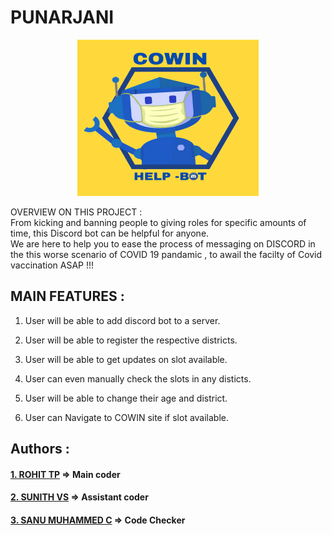 # PUNARJANI 
 <p align="center"> <img src="https://raw.githubusercontent.com/rohittp0/Punarjani/main/bot-avatar.png" width="290" height="250" /> 
   
 OVERVIEW ON THIS PROJECT :\
 From kicking and banning people to giving roles for specific amounts of time, this Discord bot can be helpful for anyone.\
 We are here to help you to ease the process of messaging on DISCORD in the this worse scenario of COVID 19 pandamic , to awail the facilty of Covid vaccination ASAP !!!
 
 

## MAIN FEATURES :
1. User will be able to add discord bot to a server.

2. User will be able to register the respective districts.
3. User will be able to get updates on slot available.
4. User can even manually check the slots in any disticts.
5. User will be able to change their age and district.
6. User can Navigate to COWIN site if slot available.

## Authors :
#### <a href="https://github.com/rohittp0"> 1. ROHIT TP</a>         => Main coder
#### <a href="https://github.com/sunithvs"> 2. SUNITH VS</a>        => Assistant coder 
#### <a href="https://github.com/sanumuhammedc"> 3. SANU MUHAMMED C</a>  => Code Checker




 


